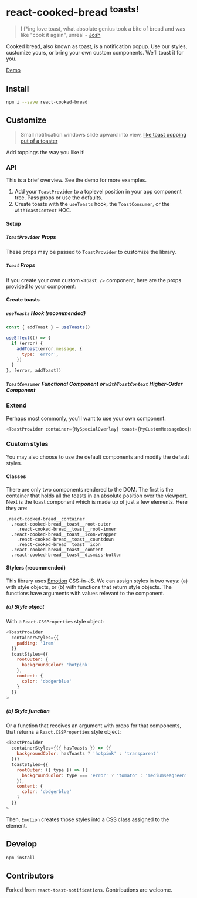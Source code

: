 # react-cooked-bread <sup>toasts!</sup>

> I f\*ing love toast, what absolute genius took a bite of bread and was like "cook it again", unreal - [Josh](https://twitter.com/LoserCrew/status/1039294149667770368?s=20)

Cooked bread, also known as toast, is a notification popup. Use our styles, customize yours, or bring your own custom components. We'll toast it for you.

[Demo]()

## Install

```sh
npm i --save react-cooked-bread
```

## Customize

> Small notification windows slide upward into view, [like toast popping out of a toaster](https://en.wikipedia.org/wiki/Pop-up_notification)

Add toppings the way you like it!

### API

This is a brief overview. See the demo for more examples.

1. Add your `ToastProvider` to a toplevel position in your app component tree. Pass props or use the defaults.
1. Create toasts with the `useToasts` hook, the `ToastConsumer`, or the `withToastContext` HOC.

#### Setup

##### `ToastProvider` Props

These props may be passed to `ToastProvider` to customize the library.

##### `Toast` Props

If you create your own custom `<Toast />` component, here are the props provided to your component:

#### Create toasts

##### `useToasts` Hook (recommended)

```js
const { addToast } = useToasts()

useEffect(() => {
  if (error) {
    addToast(error.message, {
      type: 'error',
    })
  }
}, [error, addToast])
```

##### `ToastConsumer` Functional Component or `withToastContext` Higher-Order Component

### Extend

Perhaps most commonly, you'll want to use your own component.

```js
<ToastProvider container={MySpecialOverlay} toast={MyCustomMessageBox}>
```

### Custom styles

You may also choose to use the default components and modify the default styles.

#### Classes

There are only two components rendered to the DOM. The first is the container that holds all the toasts in an absolute position over the viewport. Next is the toast component which is made up of just a few elements. Here they are:

```
.react-cooked-bread__container
  .react-cooked-bread__toast__root-outer
    .react-cooked-bread__toast__root-inner
  .react-cooked-bread__toast__icon-wrapper
    .react-cooked-bread__toast__countdown
    .react-cooked-bread__toast__icon
  .react-cooked-bread__toast__content
  .react-cooked-bread__toast__dismiss-button
```

#### Stylers (recommended)

This library uses [Emotion](https://github.com/emotion-js/emotion) CSS-in-JS. We can assign styles in two ways: (a) with style objects, or (b) with functions that return style objects. The functions have arguments with values relevant to the component.

##### (a) Style object

With a `React.CSSProperties` style object:

```js
<ToastProvider
  containerStyles={{
    padding: '1rem'
  }}
  toastStyles={{
    rootOuter: {
      backgroundColor: 'hotpink'
    },
    content: {
      color: 'dodgerblue'
    }
  }}
>
```

##### (b) Style function

Or a function that receives an argument with props for that components, that returns a `React.CSSProperties` style object:

```js
<ToastProvider
  containerStyles={({ hasToasts }) => ({
    backgroundColor: hasToasts ? 'hotpink' : 'transparent'
  })}
  toastStyles={{
    rootOuter: ({ type }) => ({
      backgroundColor: type === 'error' ? 'tomato' : 'mediumseagreen'
    }),
    content: {
      color: 'dodgerblue'
    }
  }}
>
```

Then, `Emotion` creates those styles into a CSS class assigned to the element.

## Develop

```sh
npm install
```

## Contributors

Forked from `react-toast-notifications`. Contributions are welcome.

